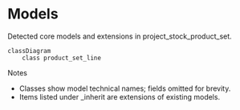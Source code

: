 # Models

Detected core models and extensions in project_stock_product_set.

```mermaid
classDiagram
    class product_set_line
```

Notes
- Classes show model technical names; fields omitted for brevity.
- Items listed under _inherit are extensions of existing models.
